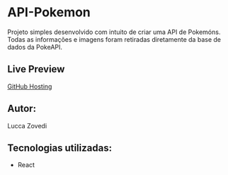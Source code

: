 
# API-Pokemon
Projeto simples desenvolvido com intuito de criar uma API de Pokemóns.
Todas as informações e imagens foram retiradas diretamente da base de dados da 
PokeAPI.

## Live Preview
[GitHub Hosting](https://luccazovedi.github.io/API-Pokemon/)

## Autor:
Lucca Zovedi

## Tecnologias utilizadas: 
- React 

